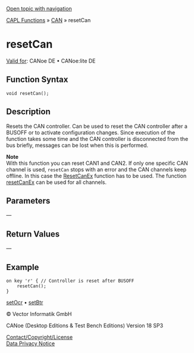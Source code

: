 [Open topic with navigation](../../../../../CANoeDEFamily.htm#Topics/CAPLFunctions/CAN/Functions/CAPLfunctionResetCan.md)

[CAPL Functions](../../CAPLfunctions.md) » [CAN](../CAPLfunctionsCANOverview.md) » resetCan

# resetCan

[Valid for](../../../Shared/FeatureAvailability.md):  CANoe DE • CANoe:lite DE

## Function Syntax

```plaintext
void resetCan();
```

## Description

Resets the CAN controller. Can be used to reset the CAN controller after a BUSOFF or to activate configuration changes. Since execution of the function takes some time and the CAN controller is disconnected from the bus briefly, messages can be lost when this is performed.

**Note**  
With this function you can reset CAN1 and CAN2. If only one specific CAN channel is used, `resetCan` stops with an error and the CAN channels keep offline. In this case the [ResetCanEx](CAPLfunctionResetCanEx.md) function has to be used. The function [resetCanEx](CAPLfunctionResetCanEx.md) can be used for all channels.

## Parameters

—

## Return Values

—

## Example

```plaintext
on key 'r' { // Controller is reset after BUSOFF
    resetCan();
}
```

[setOcr](CAPLfunctionSetOcr.md) • [setBtr](CAPLfunctionSetBtr.md)

© Vector Informatik GmbH

CANoe (Desktop Editions & Test Bench Editions) Version 18 SP3

[Contact/Copyright/License](../../../Shared/ContactCopyrightLicense.md)  
[Data Privacy Notice](https://www.vector.com/int/en/company/get-info/privacy-policy/)